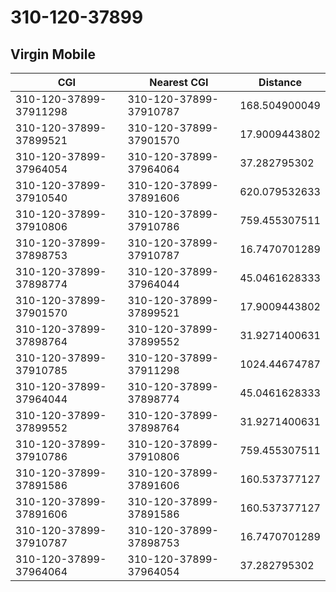 # 310-120-37899
## Virgin Mobile


| CGI | Nearest CGI | Distance |
|-----|-------------|----------|
| 310-120-37899-37911298 | 310-120-37899-37910787 | 168.504900049 |
| 310-120-37899-37899521 | 310-120-37899-37901570 | 17.9009443802 |
| 310-120-37899-37964054 | 310-120-37899-37964064 | 37.282795302 |
| 310-120-37899-37910540 | 310-120-37899-37891606 | 620.079532633 |
| 310-120-37899-37910806 | 310-120-37899-37910786 | 759.455307511 |
| 310-120-37899-37898753 | 310-120-37899-37910787 | 16.7470701289 |
| 310-120-37899-37898774 | 310-120-37899-37964044 | 45.0461628333 |
| 310-120-37899-37901570 | 310-120-37899-37899521 | 17.9009443802 |
| 310-120-37899-37898764 | 310-120-37899-37899552 | 31.9271400631 |
| 310-120-37899-37910785 | 310-120-37899-37911298 | 1024.44674787 |
| 310-120-37899-37964044 | 310-120-37899-37898774 | 45.0461628333 |
| 310-120-37899-37899552 | 310-120-37899-37898764 | 31.9271400631 |
| 310-120-37899-37910786 | 310-120-37899-37910806 | 759.455307511 |
| 310-120-37899-37891586 | 310-120-37899-37891606 | 160.537377127 |
| 310-120-37899-37891606 | 310-120-37899-37891586 | 160.537377127 |
| 310-120-37899-37910787 | 310-120-37899-37898753 | 16.7470701289 |
| 310-120-37899-37964064 | 310-120-37899-37964054 | 37.282795302 |
